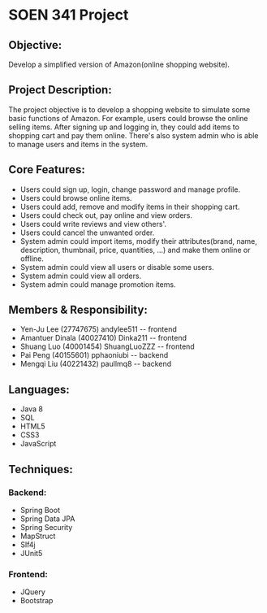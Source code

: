 # SOEN 341 Project

## Objective:

Develop a simplified version of Amazon(online shopping website).

## Project Description:

The project objective is to develop a shopping website to simulate some basic functions of Amazon. For example, users could browse the online selling items. After signing up and logging in, they could add items to shopping cart and pay them online. There's also system admin who is able to manage users and items in the system.  

## Core Features:

 * Users could sign up, login, change password and manage profile.
 * Users could browse online items.
 * Users could add, remove and modify items in their shopping cart.
 * Users could check out, pay online and view orders.
 * Users could write reviews and view others'.
 * Users could cancel the unwanted order.
 * System admin could import items, modify their attributes(brand, name, description, thumbnail, price, quantities, ...) and make them online or offline.
 * System admin could view all users or disable some users.
 * System admin could view all orders.
 * System admin could manage promotion items.

## Members & Responsibility:
 * Yen-Ju Lee (27747675) andylee511 -- frontend
 * Amantuer Dinala (40027410) Dinka211 -- frontend
 * Shuang Luo (40001454) ShuangLuoZZZ -- frontend
 * Pai Peng (40155601) pphaoniubi -- backend
 * Mengqi Liu (40221432) paullmq8  -- backend

## Languages:
 * Java 8
 * SQL
 * HTML5
 * CSS3
 * JavaScript

## Techniques:
### Backend:
 * Spring Boot
 * Spring Data JPA
 * Spring Security
 * MapStruct
 * Slf4j
 * JUnit5

### Frontend:
 * JQuery 
 * Bootstrap


